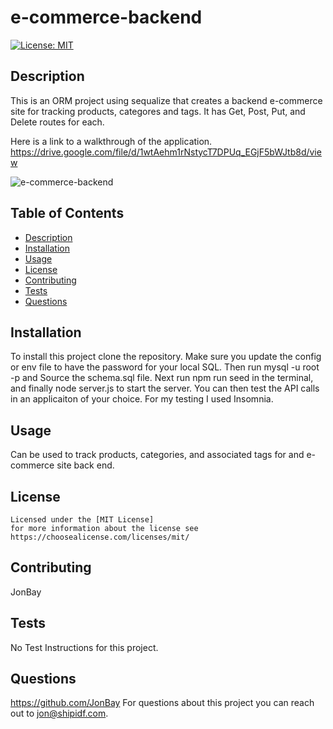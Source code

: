 # e-commerce-backend

  [![License: MIT](https://img.shields.io/badge/License-MIT-yellow.svg)](https://opensource.org/licenses/MIT)

  ## Description
  This is an ORM project using sequalize that creates a backend e-commerce site for tracking products, categores and tags.  It has Get, Post, Put, and Delete routes for each.  

  Here is a link to a walkthrough of the application.  
  https://drive.google.com/file/d/1wtAehm1rNstycT7DPUq_EGjF5bWJtb8d/view

  ![e-commerce-backend](https://github.com/JonBay/e-commerce-site-backend/assets/134355923/a371d44c-3831-462c-80ea-32476ac3a584)

  ## Table of Contents 
  - [Description](#description)
  - [Installation](#installation)
  - [Usage](#usage)
  - [License](#license)
  - [Contributing](#contributing)
  - [Tests](#tests)
  - [Questions](#questions)

  ## Installation
  To install this project clone the repository.  Make sure you update the config or env file to have the password for your local SQL.  Then run mysql -u root -p and Source the schema.sql file.  Next run npm run seed in the terminal, and finally node server.js to start the server.  You can then test the API calls in an applicaiton of your choice.  For my testing I used Insomnia.   

  ## Usage
  Can be used to track products, categories, and associated tags for and e-commerce site back end.  

  ## License
    
    Licensed under the [MIT License]
    for more information about the license see https://choosealicense.com/licenses/mit/ 
    

  ## Contributing
  JonBay

  ## Tests
  No Test Instructions for this project. 

  ## Questions
  https://github.com/JonBay
  For questions about this project you can reach out to jon@shipidf.com.
